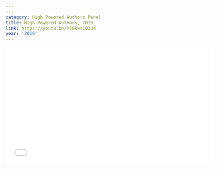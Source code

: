 ```yaml
---
---
category: High Powered Authors Panel
title: High Powered Authors, 2019
link: https://youtu.be/YiGkwsiO2U4
year: '2019'
---
```

<iframe width="560" height="315" src="{{ page.link }}" frameborder="0" allowfullscreen></iframe>
